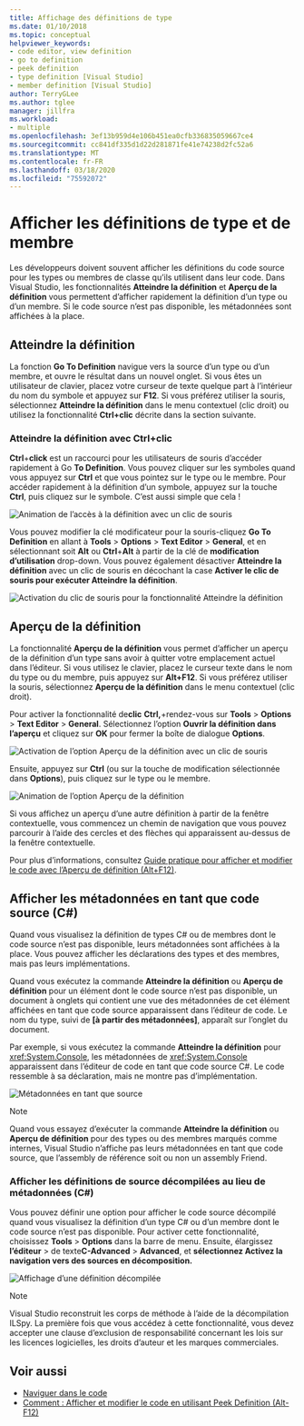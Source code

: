 ```yaml
---
title: Affichage des définitions de type
ms.date: 01/10/2018
ms.topic: conceptual
helpviewer_keywords:
- code editor, view definition
- go to definition
- peek definition
- type definition [Visual Studio]
- member definition [Visual Studio]
author: TerryGLee
ms.author: tglee
manager: jillfra
ms.workload:
- multiple
ms.openlocfilehash: 3ef13b959d4e106b451ea0cfb336835059667ce4
ms.sourcegitcommit: cc841df335d1d22d281871fe41e74238d2fc52a6
ms.translationtype: MT
ms.contentlocale: fr-FR
ms.lasthandoff: 03/18/2020
ms.locfileid: "75592072"
---
```

# <a name="view-type-and-member-definitions"></a>Afficher les définitions de type et de membre

Les développeurs doivent souvent afficher les définitions du code source pour les types ou membres de classe qu’ils utilisent dans leur code. Dans Visual Studio, les fonctionnalités **Atteindre la définition** et **Aperçu de la définition** vous permettent d’afficher rapidement la définition d’un type ou d’un membre. Si le code source n’est pas disponible, les métadonnées sont affichées à la place.

## <a name="go-to-definition"></a>Atteindre la définition

La fonction **Go To Definition** navigue vers la source d’un type ou d’un membre, et ouvre le résultat dans un nouvel onglet. Si vous êtes un utilisateur de clavier, placez votre curseur de texte quelque part à l’intérieur du nom du symbole et appuyez sur **F12**. Si vous préférez utiliser la souris, sélectionnez **Atteindre la définition** dans le menu contextuel (clic droit) ou utilisez la fonctionnalité **Ctrl+clic** décrite dans la section suivante.

### <a name="ctrl-click-go-to-definition"></a>Atteindre la définition avec Ctrl+clic

**Ctrl**+**click** est un raccourci pour les utilisateurs de souris d’accéder rapidement à Go **To Definition**. Vous pouvez cliquer sur les symboles quand vous appuyez sur **Ctrl** et que vous pointez sur le type ou le membre. Pour accéder rapidement à la définition d’un symbole, appuyez sur la touche **Ctrl**, puis cliquez sur le symbole. C’est aussi simple que cela !

![Animation de l’accès à la définition avec un clic de souris](../ide/media/click_gotodef.gif)

Vous pouvez modifier la clé modificateur pour la souris-cliquez **Go To Definition** en allant à **Tools** > **Options** > **Text Editor** > **General**, et en sélectionnant soit **Alt** ou **Ctrl**+**Alt** à partir de la clé de **modification d’utilisation** drop-down. Vous pouvez également désactiver **Atteindre la définition** avec un clic de souris en décochant la case **Activer le clic de souris pour exécuter Atteindre la définition**.

![Activation du clic de souris pour la fonctionnalité Atteindre la définition](../ide/media/editor_options_mouse_click_gotodef.png)

## <a name="peek-definition"></a>Aperçu de la définition

La fonctionnalité **Aperçu de la définition** vous permet d’afficher un aperçu de la définition d’un type sans avoir à quitter votre emplacement actuel dans l’éditeur. Si vous utilisez le clavier, placez le curseur texte dans le nom du type ou du membre, puis appuyez sur **Alt+F12**. Si vous préférez utiliser la souris, sélectionnez **Aperçu de la définition** dans le menu contextuel (clic droit).

Pour activer la fonctionnalité de**clic** **Ctrl,**+rendez-vous sur **Tools** > **Options** > **Text Editor** > **General**. Sélectionnez l’option **Ouvrir la définition dans l’aperçu** et cliquez sur **OK** pour fermer la boîte de dialogue **Options**.

![Activation de l’option Aperçu de la définition avec un clic de souris](../ide/media/editor_options_peek_view.png)

Ensuite, appuyez sur **Ctrl** (ou sur la touche de modification sélectionnée dans **Options**), puis cliquez sur le type ou le membre.

![Animation de l’option Aperçu de la définition](../ide/media/peek_definition.gif)

Si vous affichez un aperçu d’une autre définition à partir de la fenêtre contextuelle, vous commencez un chemin de navigation que vous pouvez parcourir à l’aide des cercles et des flèches qui apparaissent au-dessus de la fenêtre contextuelle.

Pour plus d’informations, consultez [Guide pratique pour afficher et modifier le code avec l’Aperçu de définition (Alt+F12)](how-to-view-and-edit-code-by-using-peek-definition-alt-plus-f12.md).

## <a name="view-metadata-as-source-code-c"></a>Afficher les métadonnées en tant que code source (C#)

Quand vous visualisez la définition de types C# ou de membres dont le code source n’est pas disponible, leurs métadonnées sont affichées à la place. Vous pouvez afficher les déclarations des types et des membres, mais pas leurs implémentations.

Quand vous exécutez la commande **Atteindre la définition** ou **Aperçu de définition** pour un élément dont le code source n’est pas disponible, un document à onglets qui contient une vue des métadonnées de cet élément affichées en tant que code source apparaissent dans l’éditeur de code. Le nom du type, suivi de **[à partir des métadonnées]**, apparaît sur l’onglet du document.

Par exemple, si vous exécutez la commande **Atteindre la définition** pour <xref:System.Console>, les métadonnées de <xref:System.Console> apparaissent dans l’éditeur de code en tant que code source C#. Le code ressemble à sa déclaration, mais ne montre pas d’implémentation.

![Métadonnées en tant que source](../ide/media/metadatasource.png)

> [!NOTE]
> Quand vous essayez d’exécuter la commande **Atteindre la définition** ou **Aperçu de définition** pour des types ou des membres marqués comme internes, Visual Studio n’affiche pas leurs métadonnées en tant que code source, que l’assembly de référence soit ou non un assembly Friend.

### <a name="view-decompiled-source-definitions-instead-of-metadata-c"></a>Afficher les définitions de source décompilées au lieu de métadonnées (C#)

Vous pouvez définir une option pour afficher le code source décompilé quand vous visualisez la définition d’un type C# ou d’un membre dont le code source n’est pas disponible. Pour activer cette fonctionnalité, choisissez **Tools** > **Options** dans la barre de menu. Ensuite, élargissez **l’éditeur** > de texte**C-Advanced** > **Advanced**, et **sélectionnez Activez la navigation vers des sources en décomposition.**

![Affichage d’une définition décompilée](media/go-to-definition-decompiled-sources.png)

> [!NOTE]
> Visual Studio reconstruit les corps de méthode à l’aide de la décompilation ILSpy. La première fois que vous accédez à cette fonctionnalité, vous devez accepter une clause d’exclusion de responsabilité concernant les lois sur les licences logicielles, les droits d’auteur et les marques commerciales.

## <a name="see-also"></a>Voir aussi

- [Naviguer dans le code](../ide/navigating-code.md)
- [Comment : Afficher et modifier le code en utilisant Peek Definition (Alt-F12)](how-to-view-and-edit-code-by-using-peek-definition-alt-plus-f12.md)
